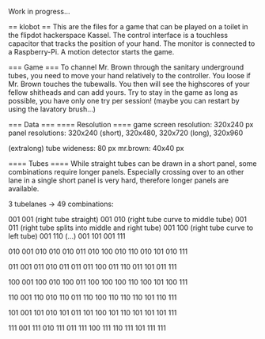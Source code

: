 Work in progress...

== klobot ==
This are the files for a game that can be played on a toilet in the flipdot 
hackerspace Kassel. The control interface is a touchless capacitor that tracks the 
position of your hand. The monitor is connected to a Raspberry-Pi. A motion 
detector starts the game.

=== Game ===
To channel Mr. Brown through the sanitary underground tubes, you need to move 
your hand relatively to the controller. You loose if Mr. Brown touches the 
tubewalls. You then will see the highscores of your fellow shitheads and can add 
yours. Try to stay in the game as long as possible, you have only one try per 
session! (maybe you can restart by using the lavatory brush...) 

=== Data ===
==== Resolution ====
game screen resolution: 320x240 px
panel resolutions: 320x240 (short), 320x480, 320x720 (long), 320x960 

(extralong)
tube wideness: 80 px
mr.brown: 40x40 px

==== Tubes ====
While straight tubes can be drawn in a short panel, some combinations require 
longer panels. Especially crossing over to an other lane in a single short panel is 
very hard, therefore longer panels are available.

3 tubelanes -> 49 combinations:

001 001 (right tube straight)
001 010 (right tube curve to middle tube)
001 011 (right tube splits into middle and right tube)
001 100 (right tube curve to left tube)
001 110 (...)
001 101
001 111

010 001
010 010
010 011
010 100
010 110
010 101
010 111

011 001
011 010
011 011
011 100
011 110
011 101
011 111

100 001
100 010
100 011
100 100
100 110
100 101
100 111

110 001
110 010
110 011
110 100
110 110
110 101
110 111

101 001
101 010
101 011
101 100
101 110
101 101
101 111

111 001
111 010
111 011
111 100
111 110
111 101
111 111


